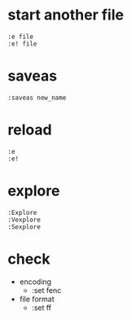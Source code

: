 # start another file
	:e file
	:e! file

# saveas
	:saveas new_name

# reload
	:e
	:e!

# explore
	:Explore
	:Vexplore
	:Sexplore

# check
- encoding
	- :set fenc
- file format
	- :set ff